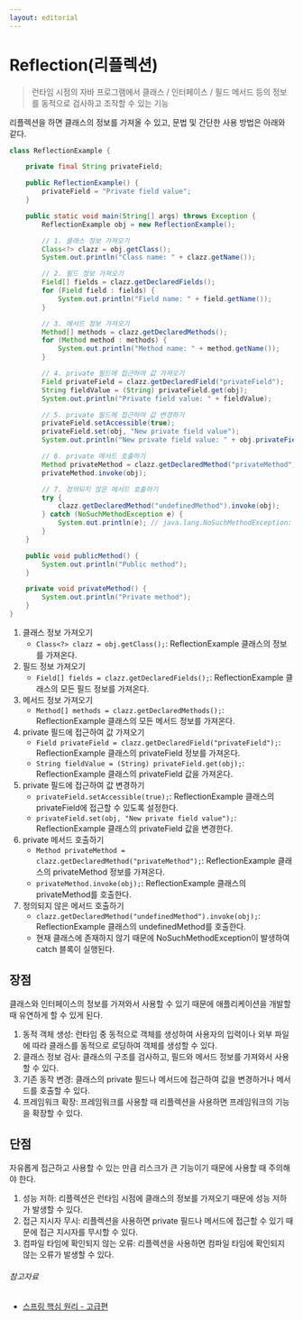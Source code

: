```yaml
---
layout: editorial
---
```


# Reflection(리플렉션)

> 런타임 시점의 자바 프로그램에서 클래스 / 인터페이스 / 필드 메서드 등의 정보를 동적으로 검사하고 조작할 수 있는 기능

리플렉션을 하면 클래스의 정보를 가져올 수 있고, 문법 및 간단한 사용 방법은 아래와 같다.

```java
class ReflectionExample {

    private final String privateField;

    public ReflectionExample() {
        privateField = "Private field value";
    }

    public static void main(String[] args) throws Exception {
        ReflectionExample obj = new ReflectionExample();

        // 1. 클래스 정보 가져오기
        Class<?> clazz = obj.getClass();
        System.out.println("Class name: " + clazz.getName());

        // 2. 필드 정보 가져오기
        Field[] fields = clazz.getDeclaredFields();
        for (Field field : fields) {
            System.out.println("Field name: " + field.getName());
        }

        // 3. 메서드 정보 가져오기
        Method[] methods = clazz.getDeclaredMethods();
        for (Method method : methods) {
            System.out.println("Method name: " + method.getName());
        }

        // 4. private 필드에 접근하여 값 가져오기
        Field privateField = clazz.getDeclaredField("privateField");
        String fieldValue = (String) privateField.get(obj);
        System.out.println("Private field value: " + fieldValue);

        // 5. private 필드에 접근하여 값 변경하기
        privateField.setAccessible(true);
        privateField.set(obj, "New private field value");
        System.out.println("New private field value: " + obj.privateField);

        // 6. private 메서드 호출하기
        Method privateMethod = clazz.getDeclaredMethod("privateMethod");
        privateMethod.invoke(obj);

        // 7. 정의되지 않은 메서드 호출하기
        try {
            clazz.getDeclaredMethod("undefinedMethod").invoke(obj);
        } catch (NoSuchMethodException e) {
            System.out.println(e); // java.lang.NoSuchMethodException: ReflectionExample.undefinedMethod()
        }
    }

    public void publicMethod() {
        System.out.println("Public method");
    }

    private void privateMethod() {
        System.out.println("Private method");
    }
}
```

1. 클래스 정보 가져오기
    - `Class<?> clazz = obj.getClass();`: ReflectionExample 클래스의 정보를 가져온다.
2. 필드 정보 가져오기
    - `Field[] fields = clazz.getDeclaredFields();`: ReflectionExample 클래스의 모든 필드 정보를 가져온다.
3. 메서드 정보 가져오기
    - `Method[] methods = clazz.getDeclaredMethods();`: ReflectionExample 클래스의 모든 메서드 정보를 가져온다.
4. private 필드에 접근하여 값 가져오기
    - `Field privateField = clazz.getDeclaredField("privateField");`: ReflectionExample 클래스의 privateField 정보를 가져온다.
    - `String fieldValue = (String) privateField.get(obj);`: ReflectionExample 클래스의 privateField 값을 가져온다.
5. private 필드에 접근하여 값 변경하기
    - `privateField.setAccessible(true);`: ReflectionExample 클래스의 privateField에 접근할 수 있도록 설정한다.
    - `privateField.set(obj, "New private field value");`: ReflectionExample 클래스의 privateField 값을 변경한다.
6. private 메서드 호출하기
    - `Method privateMethod = clazz.getDeclaredMethod("privateMethod");`: ReflectionExample 클래스의 privateMethod 정보를 가져온다.
    - `privateMethod.invoke(obj);`: ReflectionExample 클래스의 privateMethod를 호출한다.
7. 정의되지 않은 메서드 호출하기
    - `clazz.getDeclaredMethod("undefinedMethod").invoke(obj);`: ReflectionExample 클래스의 undefinedMethod를 호출한다.
    - 현재 클래스에 존재하지 않기 때문에 NoSuchMethodException이 발생하여 catch 블록이 실행된다.

## 장점

클래스와 인터페이스의 정보를 가져와서 사용할 수 있기 때문에 애플리케이션을 개발할 때 유연하게 할 수 있게 된다.

1. 동적 객체 생성: 런타임 중 동적으로 객체를 생성하여 사용자의 입력이나 외부 파일에 따라 클래스를 동적으로 로딩하여 객체를 생성할 수 있다.
2. 클래스 정보 검사: 클래스의 구조를 검사하고, 필드와 메서드 정보를 가져와서 사용할 수 있다.
3. 기존 동작 변경: 클래스의 private 필드나 메서드에 접근하여 값을 변경하거나 메서드를 호출할 수 있다.
4. 프레임워크 확장: 프레임워크를 사용할 때 리플렉션을 사용하면 프레임워크의 기능을 확장할 수 있다.

## 단점

자유롭게 접근하고 사용할 수 있는 만큼 리스크가 큰 기능이기 때문에 사용할 때 주의해야 한다.

1. 성능 저하: 리플렉션은 런타임 시점에 클래스의 정보를 가져오기 때문에 성능 저하가 발생할 수 있다.
2. 접근 지시자 무시: 리플렉션을 사용하면 private 필드나 메서드에 접근할 수 있기 때문에 접근 지시자를 무시할 수 있다.
3. 컴파일 타임에 확인되지 않는 오류: 리플렉션을 사용하면 컴파일 타임에 확인되지 않는 오류가 발생할 수 있다.

###### 참고자료

- [스프링 핵심 원리 - 고급편](https://www.inflearn.com/course/스프링-핵심-원리-고급편)